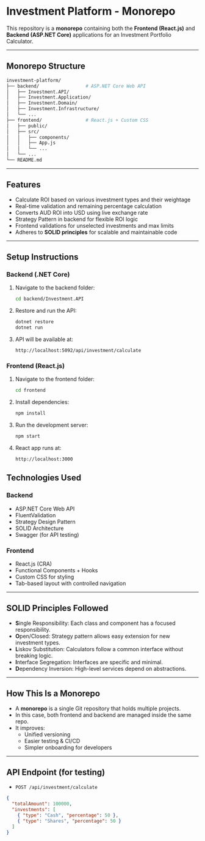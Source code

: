 #  Investment Platform - Monorepo

This repository is a **monorepo** containing both the **Frontend (React.js)** and **Backend (ASP.NET Core)** applications for an Investment Portfolio Calculator.

---

##  Monorepo Structure

```bash
investment-platform/
├── backend/                 # ASP.NET Core Web API
│   ├── Investment.API/
│   ├── Investment.Application/
│   ├── Investment.Domain/
│   ├── Investment.Infrastructure/
│   └── ...
├── frontend/                # React.js + Custom CSS
│   ├── public/
│   ├── src/
│   │   ├── components/
│   │   ├── App.js
│   │   └── ...
│   └── ...
└── README.md
```

---

##  Features

-  Calculate ROI based on various investment types and their weightage
-  Real-time validation and remaining percentage calculation
-  Converts AUD ROI into USD using live exchange rate
-  Strategy Pattern in backend for flexible ROI logic
-  Frontend validations for unselected investments and max limits
-  Adheres to **SOLID principles** for scalable and maintainable code

---

##  Setup Instructions

###  Backend (.NET Core)

1. Navigate to the backend folder:
   ```bash
   cd backend/Investment.API
   ```

2. Restore and run the API:
   ```bash
   dotnet restore
   dotnet run
   ```

3. API will be available at:
   ```
   http://localhost:5092/api/investment/calculate
   ```

###  Frontend (React.js)

1. Navigate to the frontend folder:
   ```bash
   cd frontend
   ```

2. Install dependencies:
   ```bash
   npm install
   ```

3. Run the development server:
   ```bash
   npm start
   ```

4. React app runs at:
   ```
   http://localhost:3000
   ```


##  Technologies Used

### Backend

- ASP.NET Core Web API
- FluentValidation
- Strategy Design Pattern
- SOLID Architecture
- Swagger (for API testing)

### Frontend

- React.js (CRA)
- Functional Components + Hooks
- Custom CSS for styling
- Tab-based layout with controlled navigation

---

##  SOLID Principles Followed

- **S**ingle Responsibility: Each class and component has a focused responsibility.
- **O**pen/Closed: Strategy pattern allows easy extension for new investment types.
- **L**iskov Substitution: Calculators follow a common interface without breaking logic.
- **I**nterface Segregation: Interfaces are specific and minimal.
- **D**ependency Inversion: High-level services depend on abstractions.

---

##  How This Is a Monorepo

- A **monorepo** is a single Git repository that holds multiple projects.
- In this case, both frontend and backend are managed inside the same repo.
- It improves:
  - Unified versioning
  - Easier testing & CI/CD
  - Simpler onboarding for developers

---

##  API Endpoint (for testing)

- `POST /api/investment/calculate`

```json
{
  "totalAmount": 100000,
  "investments": [
    { "type": "Cash", "percentage": 50 },
    { "type": "Shares", "percentage": 50 }
  ]
}
```
